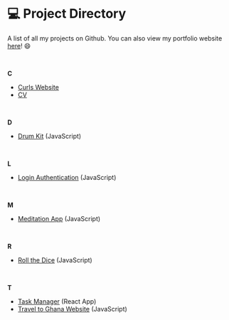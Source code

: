 # :computer: Project Directory

A list of all my projects on Github. You can also view my portfolio website [here](https://noelledonkor.com)! :smile:

<br>

**C**
- [Curls Website](https://github.com/noelledons/curls-website)
- [CV](https://github.com/noelledons/cv-template)

<br>

**D**
- [Drum Kit](https://github.com/noelledons/drum-kit) (JavaScript)

<br>

**L**
- [Login Authentication](https://github.com/noelledons/login-authentication) (JavaScript)

<br>

**M**
- [Meditation App](https://github.com/noelledons/meditationapp.github.io) (JavaScript)

<br>

**R**
- [Roll the Dice](https://github.com/noelledons/roll-the-dice) (JavaScript)

<br>

**T**
- [Task Manager](https://github.com/noelledons/task-manager) (React App)
- [Travel to Ghana Website](https://github.com/noelledons/travel-to-ghana) (JavaScript)
